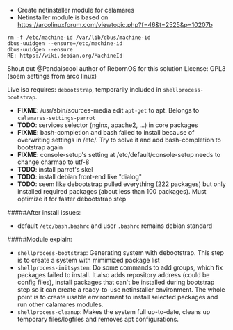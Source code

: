 - Create netinstaller module for calamares
- Netinstaller module is based on https://arcolinuxforum.com/viewtopic.php?f=46&t=2525&p=10207b
```
rm -f /etc/machine-id /var/lib/dbus/machine-id
dbus-uuidgen --ensure=/etc/machine-id
dbus-uuidgen --ensure
RE: https://wiki.debian.org/MachineId
```
Shout out @Pandaiscool author of RebornOS for this solution
License: GPL3 (soem settings from arco linux)

Live iso requires: `debootstrap`, temporarily included in `shellprocess-bootstrap`.

- **FIXME**: /usr/sbin/sources-media edit `apt-get` to apt. Belongs to `calamares-settings-parrot`
- **TODO**: services selector (nginx, apache2, ...) in core packages
- **FIXME**: bash-completion and bash failed to install because of overwriting settings in /etc/. Try to solve it and add bash-completion to bootstrap again
- **FIXME**: console-setup's setting at /etc/default/console-setup needs to change charmap to utf-8
- **TODO**: install parrot's skel
- **TODO**: install debian front-end like "dialog"
- **TODO**: seem like debootstrap pulled everything (222 packages) but only installed required packages (about less than 100 packages). Must optimize it for faster debootstrap step

#####After install issues:
- default `/etc/bash.bashrc` and user `.bashrc` remains debian standard

#####Module explain:
- `shellprocess-bootstrap`: Generating system with debootstrap. This step is to create a system with mimimized package list
- `shellprocess-initsystem`: Do some commands to add groups, which fix packages failed to install. It also adds repository address (could be config files), install packages that can't be installed during bootstrap step so it can create a ready-to-use netinstaller environment. The whole point is to create usable environment to install selected packages and run other calamares modules.
- `shellprocess-cleanup`: Makes the system full up-to-date, cleans up temporary files/logfiles and removes apt configurations.
